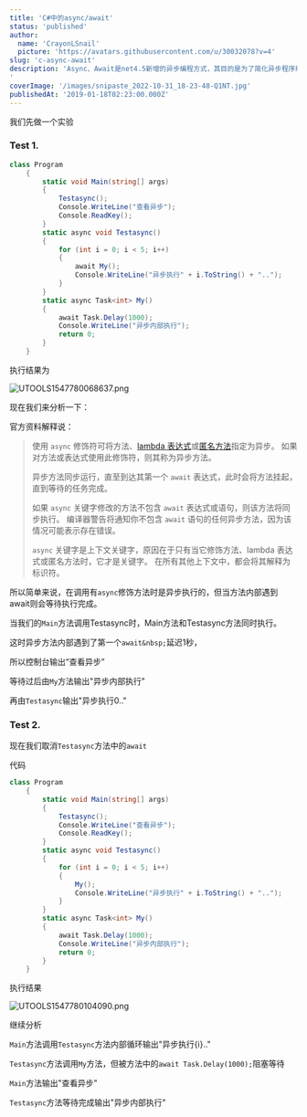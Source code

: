 ```yaml
---
title: 'C#中的async/await'
status: 'published'
author:
  name: 'CrayonLSnail'
  picture: 'https://avatars.githubusercontent.com/u/30032078?v=4'
slug: 'c-async-await'
description: 'Async、Await是net4.5新增的异步编程方式，其目的是为了简化异步程序编写。所以使用时请注意net版本最低为4.5
'
coverImage: '/images/snipaste_2022-10-31_18-23-48-Q1NT.jpg'
publishedAt: '2019-01-18T02:23:00.000Z'
---
```


我们先做一个实验

### Test 1.

```C#
class Program
    {
        static void Main(string[] args)
        {
            Testasync();
            Console.WriteLine("查看异步");
            Console.ReadKey();
        }
        static async void Testasync()
        {
            for (int i = 0; i < 5; i++)
            {
                await My();
                Console.WriteLine("异步执行" + i.ToString() + "..");
            }
        }
        static async Task<int> My()
        {
            await Task.Delay(1000);
            Console.WriteLine("异步内部执行");
            return 0;
        }
    }
```

执行结果为

![UTOOLS1547780068637.png](https://i.loli.net/2019/01/18/5c413fe57e2fc.png)

现在我们来分析一下：

官方资料解释说：

> 使用 `async` 修饰符可将方法、[lambda 表达式](https://docs.microsoft.com/zh-cn/dotnet/csharp/programming-guide/statements-expressions-operators/lambda-expressions)或[匿名方法](https://docs.microsoft.com/zh-cn/dotnet/csharp/programming-guide/statements-expressions-operators/anonymous-methods)指定为异步。 如果对方法或表达式使用此修饰符，则其称为异步方法。
> 
> 异步方法同步运行，直至到达其第一个 `await` 表达式，此时会将方法挂起，直到等待的任务完成。
> 
> 如果 `async` 关键字修改的方法不包含 `await` 表达式或语句，则该方法将同步执行。 编译器警告将通知你不包含 `await` 语句的任何异步方法，因为该情况可能表示存在错误。
> 
> `async` 关键字是上下文关键字，原因在于只有当它修饰方法、lambda 表达式或匿名方法时，它才是关键字。 在所有其他上下文中，都会将其解释为标识符。

所以简单来说，在调用有`async`修饰方法时是异步执行的，但当方法内部遇到await则会等待执行完成。

当我们的`Main`方法调用Testasync时，Main方法和Testasync方法同时执行。

这时异步方法内部遇到了第一个`await&nbsp;`延迟1秒，

所以控制台输出“查看异步”

等待过后由`My`方法输出"异步内部执行"

再由`Testasync`输出"异步执行0.."

### Test 2.

现在我们取消`Testasync`方法中的`await`

代码

```C#
class Program
    {
        static void Main(string[] args)
        {
            Testasync();
            Console.WriteLine("查看异步");
            Console.ReadKey();
        }
        static async void Testasync()
        {
            for (int i = 0; i < 5; i++)
            {
                My();
                Console.WriteLine("异步执行" + i.ToString() + "..");
            }
        }
        static async Task<int> My()
        {
            await Task.Delay(1000);
            Console.WriteLine("异步内部执行");
            return 0;
        }
    }
```

执行结果

![UTOOLS1547780104090.png](https://i.loli.net/2019/01/18/5c414008ed76e.png)

继续分析

`Main`方法调用`Testasync`方法内部循环输出"异步执行{i}.."

`Testasync`方法调用`My`方法，但被方法中的`await Task.Delay(1000);`阻塞等待

`Main`方法输出"查看异步"

`Testasync`方法等待完成输出"异步内部执行"

<br>

